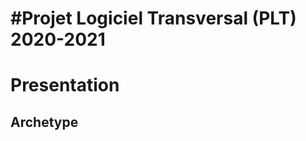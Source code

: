 #Projet Logiciel Transversal (PLT) 2020-2021
=============
Presentation
========
Archetype
----------------
